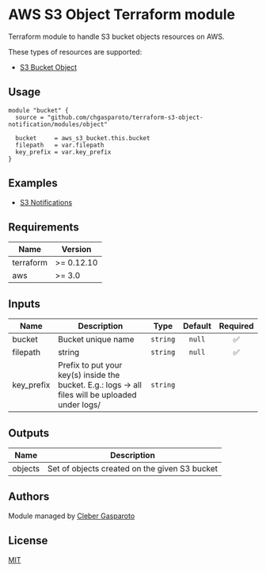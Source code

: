 # AWS S3 Object Terraform module

Terraform module to handle S3 bucket objects resources on AWS.

These types of resources are supported:

* [S3 Bucket Object](https://registry.terraform.io/providers/hashicorp/aws/latest/docs/resources/s3_bucket_object)

## Usage

```hcl
module "bucket" {
  source = "github.com/chgasparoto/terraform-s3-object-notification/modules/object"
  
  bucket     = aws_s3_bucket.this.bucket
  filepath   = var.filepath
  key_prefix = var.key_prefix
}
```

## Examples

- [S3 Notifications](../../examples/static-website)

## Requirements

| Name | Version |
|------|---------|
| terraform | >= 0.12.10 |
| aws | >= 3.0 |

## Inputs

| Name | Description | Type | Default | Required |
|------|-------------|:----:|:-----:|:-----:|
|bucket|Bucket unique name|`string`|`null`| ✅ |
|filepath|string|`string`|`null`| ✅ |
|key_prefix|Prefix to put your key(s) inside the bucket. E.g.: logs -> all files will be uploaded under logs/|`string`||  |

## Outputs

| Name | Description |
|------|-------------|
|objects|Set of objects created on the given S3 bucket|

## Authors

Module managed by [Cleber Gasparoto](https://github.com/chgasparoto)

## License
[MIT](LICENSE)